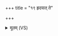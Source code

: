 +++
title = "१९ हृदयात् ते"

+++
<details><summary>मूलम् (VS)</summary>

हृद॑यात्ते॒ परि॑ क्लो॒म्नो हली॑क्ष्णात्पा॒र्श्वाभ्या॑म्।  
यक्ष्मं॒ मत॑स्नाभ्यां प्ली॒ह्नो य॒क्नस्ते॒ वि वृ॑हामसि ॥
</details>